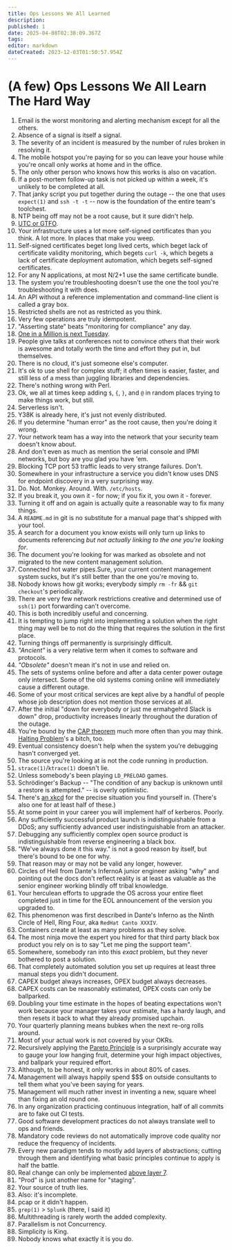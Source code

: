 ```yaml
---
title: Ops Lessons We All Learned
description: 
published: 1
date: 2025-04-08T02:38:09.367Z
tags: 
editor: markdown
dateCreated: 2023-12-03T01:50:57.954Z
---
```


# (A few) Ops Lessons We All Learn The Hard Way

1. Email is the worst monitoring and alerting mechanism except for all the others.
2. Absence of a signal is itself a signal.
3. The severity of an incident is measured by the number of rules broken in resolving it.
4. The mobile hotspot you're paying for so you can leave your house while you're oncall only works at home and in the office.
5. The only other person who knows how this works is also on vacation.
6. If a post-mortem follow-up task is not picked up within a week, it's unlikely to be completed at all.
7. That janky script you put together during the outage -- the one that uses `expect(1)` and `ssh -t -t` -- now is the foundation of the entire team's toolchest.
8. NTP being off may not be a root cause, but it sure didn't help.
9. [UTC or GTFO](https://utc-or-gtfo.creator-spring.com/).
10. Your infrastructure uses a lot more self-signed certificates than you think. A lot more. In places that make you weep.
11. Self-signed certificates beget long lived certs, which beget lack of certificate validity monitoring, which begets `curl -k`, which begets a lack of certificate deployment automation, which begets self-signed certificates.
12. For any N applications, at most N/2+1 use the same certificate bundle.
13. The system you're troubleshooting doesn't use the one the tool you're troubleshooting it with does.
14. An API without a reference implementation and command-line client is called a gray box.
15. Restricted shells are not as restricted as you think.
16. Very few operations are truly idempotent.
17. "Asserting state" beats "monitoring for compliance" any day.
18. [One in a Million is next Tuesday](https://learn.microsoft.com/en-us/archive/blogs/larryosterman/one-in-a-million-is-next-tuesday).
19. People give talks at conferences not to convince others that their work is awesome and totally worth the time and effort they put in, but themselves.
20. There is no cloud, it's just someone else's computer.
20. It's ok to use shell for complex stuff; it often times is easier, faster, and still less of a mess than juggling libraries and dependencies.
21. There's nothing wrong with Perl.
22. Ok, we all at times keep adding `$`, `{`, `}`, and `@` in random places trying to make things work, but still.
23. Serverless isn't.
24. Y38K is already here, it's just not evenly distributed.
25. If you determine "human error" as the root cause, then you're doing it wrong.
26. Your network team has a way into the network that your security team doesn't know about.
27. And don't even as much as mention the serial console and IPMI networks, but boy are you glad you have 'em.
28. Blocking TCP port 53 traffic leads to very strange failures. Don't.
29. Somewhere in your infrastructure a service you didn't know uses DNS for endpoint discovery in a very surprising way.
30. Do. Not. Monkey. Around. With. `/etc/hosts`.
31. If you break it, you own it - for now; if you fix it, you own it - forever.
32. Turning it off and on again is actually quite a reasonable way to fix many things.
33. A `README.md` in git is no substitute for a manual page that's shipped with your tool.
34. A search for a document you know exists will only turn up links to documents referencing *but not actually linking to the one you're looking for*.
35. The document you're looking for was marked as obsolete and not migrated to the new content management solution.
36. Connected hot water pipes.Sure, your current content management system sucks, but it's still better than the one you're moving to.
37. Nobody knows how git works; everybody simply `rm -fr` && `git checkout`'s periodically.
38. There are very few network restrictions creative and determined use of `ssh(1)` port forwarding can't overcome.
39. This is both incredibly useful and concerning.
40. It is tempting to jump right into implementing a solution when the right thing may well be to not do the thing that requires the solution in the first place.
41. Turning things off permanently is surprisingly difficult.
42. *"Ancient"* is a very relative term when it comes to software and protocols.
43. *"Obsolete"* doesn't mean it's not in use and relied on.
44. The sets of systems online before and after a data center power outage only intersect. Some of the old systems coming online will immediately cause a different outage.
45. Some of your most critical services are kept alive by a handful of people whose job description does not mention those services at all.
46. After the initial "down for everybody or just me ermahgehrd Slack is down" drop, productivity increases linearly throughout the duration of the outage.
47. You're bound by the [CAP theorem](https://en.wikipedia.org/wiki/CAP_theorem) much more often than you may think. [Halting Problem](https://en.wikipedia.org/wiki/Halting_problem)'s a bitch, too.
48. Eventual consistency doesn't help when the system you're debugging hasn't converged yet.
49. The source you're looking at is not the code running in production.
50. `strace(1)`/`ktrace(1)` doesn't lie.
51. Unless somebody's been playing `LD_PRELOAD` games.
52. Schrödinger's Backup -- "The condition of any backup is unknown until a restore is attempted." -- is overly optimistic.
53. There's [an xkcd](https://xkcd.com/305/) for the precise situation you find yourself in. (There's also one for at least half of these.)
54. At some point in your career you will implement half of kerberos. Poorly.
55. Any sufficiently successful product launch is indistinguishable from a DDoS; any sufficiently advanced user indistinguishable from an attacker.
56. Debugging any sufficiently complex open source product is indistinguishable from reverse engineering a black box.
57. "We've always done it this way." is not a good reason by itself, but there's bound to be one for why.
58. That reason may or may not be valid any longer, however.
59. Circles of Hell from Dante's InfernoA junior engineer asking "why" and pointing out the docs don't reflect reality is at least as valuable as the senior engineer working blindly off tribal knowledge.
60. Your herculean efforts to upgrade the OS across your entire fleet completed just in time for the EOL announcement of the version you upgraded to.
61. This phenomenon was first described in Dante's Inferno as the Ninth Circle of Hell, Ring Four, aka `RedHat Canto XXXIV`.
62. Containers create at least as many problems as they solve.
63. The most ninja move the expert you hired for that third party black box product you rely on is to say "Let me ping the support team".
64. Somewhere, somebody ran into this *exact* problem, but they never bothered to post a solution.
65. That completely automated solution you set up requires at least three manual steps you didn't document.
66. CAPEX budget always increases, OPEX budget always decreases.
67. CAPEX costs can be reasonably estimated, OPEX costs can only be ballparked.
68. Doubling your time estimate in the hopes of beating expectations won't work because your manager takes your estimate, has a hardy laugh, and then resets it back to what they already promised upchain.
69. Your quarterly planning means bubkes when the next re-org rolls around.
70. Most of your actual work is not covered by your OKRs.
71. Recursively applying the [Pareto Principle](https://en.wikipedia.org/wiki/Pareto_principle) is a surprisingly accurate way to gauge your low hanging fruit, determine your high impact objectives, and ballpark your required effort.
72. Although, to be honest, it only works in about 80% of cases.
73. Management will always happily spend $$$ on outside consultants to tell them what you've been saying for years.
74. Management will much rather invest in inventing a new, square wheel than fixing an old round one.
75. In any organization practicing continuous integration, half of all commits are to fake out CI tests.
76. Good software development practices do not always translate well to ops and friends.
77. Mandatory code reviews do not automatically improve code quality nor reduce the frequency of incidents.
78. Every new paradigm tends to mostly add layers of abstractions; cutting through them and identifying what basic principles continue to apply is half the battle.
79. Real change can only be implemented [above layer 7](https://en.wikipedia.org/wiki/Layer_8).
80. "Prod" is just another name for "staging".
81. Your source of truth lies.
82. Also: it's incomplete.
83. pcap or it didn't happen.
84. `grep(1)` > `Splunk` (there, I said it)
85. Multithreading is rarely worth the added complexity.
86. Parallelism is not Concurrency.
87. Simplicity is King.
88. Nobody knows what exactly it is you do.